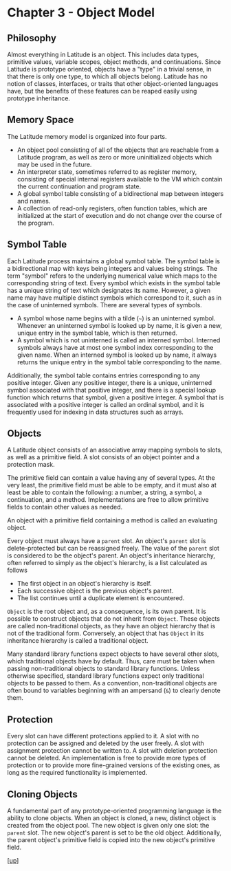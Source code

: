 
# Chapter 3 - Object Model

## Philosophy

Almost everything in Latitude is an object. This includes data types,
primitive values, variable scopes, object methods, and
continuations. Since Latitude is prototype oriented, objects have a
"type" in a trivial sense, in that there is only one type, to which
all objects belong. Latitude has no notion of classes, interfaces, or
traits that other object-oriented languages have, but the benefits of
these features can be reaped easily using prototype inheritance.

## Memory Space

The Latitude memory model is organized into four parts.

 * An object pool consisting of all of the objects that are reachable
   from a Latitude program, as well as zero or more uninitialized
   objects which may be used in the future.
 * An interpreter state, sometimes referred to as register memory,
   consisting of special internal registers available to the VM which
   contain the current continuation and program state.
 * A global symbol table consisting of a bidirectional map between
   integers and names.
 * A collection of read-only registers, often function tables, which
   are initialized at the start of execution and do not change over
   the course of the program.

## Symbol Table

Each Latitude process maintains a global symbol table. The symbol
table is a bidirectional map with keys being integers and values being
strings. The term "symbol" refers to the underlying numerical value
which maps to the corresponding string of text. Every symbol which
exists in the symbol table has a unique string of text which
designates its name. However, a given name may have multiple distinct
symbols which correspond to it, such as in the case of uninterned
symbols. There are several types of symbols.

 * A symbol whose name begins with a tilde (`~`) is an uninterned
   symbol. Whenever an uninterned symbol is looked up by name, it is
   given a new, unique entry in the symbol table, which is then
   returned.
 * A symbol which is not uninterned is called an interned
   symbol. Interned symbols always have at most one symbol index
   corresponding to the given name. When an interned symbol is looked
   up by name, it always returns the unique entry in the symbol table
   corresponding to the name.

Additionally, the symbol table contains entries corresponding to any
positive integer. Given any positive integer, there is a unique,
uninterned symbol associated with that positive integer, and there is
a special lookup function which returns that symbol, given a positive
integer. A symbol that is associated with a positive integer is called
an ordinal symbol, and it is frequently used for indexing in data
structures such as arrays.

## Objects

A Latitude object consists of an associative array mapping symbols to
slots, as well as a primitive field. A slot consists of an object
pointer and a protection mask.

The primitive field can contain a value having any of several
types. At the very least, the primitive field must be able to be
empty, and it must also at least be able to contain the following: a
number, a string, a symbol, a continuation, and a
method. Implementations are free to allow primitive fields to contain
other values as needed.

An object with a primitive field containing a method is called an
evaluating object.

Every object must always have a `parent` slot. An object's `parent`
slot is delete-protected but can be reassigned freely. The value of
the `parent` slot is considered to be the object's parent. An object's
inheritance hierarchy, often referred to simply as the object's
hierarchy, is a list calculated as follows

 * The first object in an object's hierarchy is itself.
 * Each successive object is the previous object's parent.
 * The list continues until a duplicate element is encountered.

`Object` is the root object and, as a consequence, is its own
parent. It is possible to construct objects that do not inherit from
`Object`. These objects are called non-traditional objects, as they
have an object hierarchy that is not of the traditional
form. Conversely, an object that has `Object` in its inheritance
hierarchy is called a traditional object.

Many standard library functions expect objects to have several other
slots, which traditional objects have by default. Thus, care must be
taken when passing non-traditional objects to standard library
functions. Unless otherwise specified, standard library functions
expect only traditional objects to be passed to them. As a convention,
non-traditional objects are often bound to variables beginning with an
ampersand (`&`) to clearly denote them.

## Protection

Every slot can have different protections applied to it. A slot with
no protection can be assigned and deleted by the user freely. A slot
with assignment protection cannot be written to. A slot with deletion
protection cannot be deleted. An implementation is free to provide
more types of protection or to provide more fine-grained versions of
the existing ones, as long as the required functionality is
implemented.

## Cloning Objects

A fundamental part of any prototype-oriented programming language is
the ability to clone objects. When an object is cloned, a new,
distinct object is created from the object pool. The new object is
given only one slot: the `parent` slot. The new object's parent is set
to be the old object. Additionally, the parent object's primitive
field is copied into the new object's primitive field.

[[up](.)]
